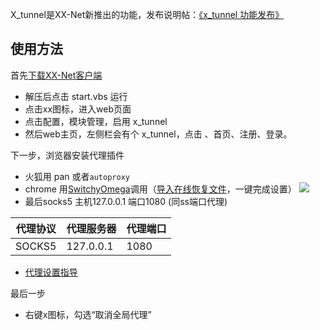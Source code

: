 X_tunnel是XX-Net新推出的功能，发布说明帖：[《x_tunnel 功能发布》](https://github.com/XX-net/XX-Net/issues/1977)

## 使用方法

首先[下载XX-Net客户端](https://github.com/XX-net/XX-Net/blob/master/code/default/download.md)    
* 解压后点击 start.vbs 运行    
* 点击xx图标，进入web页面    
* 点击配置，模块管理，启用 x_tunnel    
* 然后web主页，左侧栏会有个 x_tunnel，点击 、首页、注册、登录。    

下一步，浏览器安装代理插件    
* 火狐用 pan 或者`autoproxy`
* chrome 用[SwitchyOmega](https://github.com/XX-net/XX-Net/wiki/%E5%AE%89%E8%A3%85%E5%92%8C%E4%BD%BF%E7%94%A8-SwitchyOmega)调用（[导入在线恢复文件](https://raw.githubusercontent.com/XX-net/XX-Net/master/SwitchyOmega/OmegaOptions.bak)，一键完成设置）
![](https://user-images.githubusercontent.com/31188782/30581444-bdbef186-9d52-11e7-9f25-e51486647340.JPG)
* 最后socks5 主机127.0.0.1 端口1080 (同ss端口代理)    

| 代理协议 | 代理服务器 | 代理端口 |
|----------|------------|----------|
| SOCKS5   | 127.0.0.1  | 1080     |
* [代理设置指导](https://github.com/XX-net/XX-Net/wiki/%E8%AE%BE%E7%BD%AE%E4%BB%A3%E7%90%86)    

最后一步
* 右键x图标，勾选“取消全局代理”    